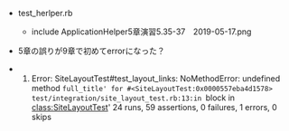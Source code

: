 - test_herlper.rb
  - include ApplicationHelper5章演習5.35-37　2019-05-17.png

- 5章の誤りが9章で初めてerrorになった？
- 1) Error:
SiteLayoutTest#test_layout_links:
NoMethodError: undefined method `full_title' for #<SiteLayoutTest:0x0000557eba4d1578>
    test/integration/site_layout_test.rb:13:in `block in <class:SiteLayoutTest>'
24 runs, 59 assertions, 0 failures, 1 errors, 0 skips